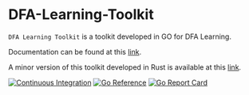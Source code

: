 # DFA-Learning-Toolkit

`DFA Learning Toolkit` is a toolkit developed in GO for DFA Learning.

Documentation can be found at this [link](https://pkg.go.dev/github.com/Cherrett/DFA-Learning-Toolkit/core).

A minor version of this toolkit developed in Rust is available at this [link](https://github.com/Cherrett/DFA-Learning-Toolkit-Rust).

[![Continuous Integration](https://github.com/Cherrett/DFA-Learning-Toolkit/actions/workflows/workflow.yaml/badge.svg?branch=master&event=push)](https://github.com/Cherrett/DFA-Learning-Toolkit/actions/workflows/workflow.yaml)
[![Go Reference](https://pkg.go.dev/badge/github.com/Cherrett/DFA-Learning-Toolkit.svg)](https://pkg.go.dev/github.com/Cherrett/DFA-Learning-Toolkit/core)
[![Go Report Card](https://goreportcard.com/badge/github.com/Cherrett/DFA-Learning-Toolkit?style=flat-square)](https://goreportcard.com/report/github.com/Cherrett/DFA-Learning-Toolkit)

